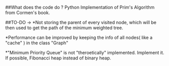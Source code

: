 ##What does the code do ?
Python Implementation of Prim's Algorithm from Cormen's book.

##TO-DO ->
*Not storing the parent of every visited node, which will be then used to get the path of the minimum weighted tree.

*Performance can be improved by keeping the info of all nodes( like a "cache" ) in the class "Graph"

*"Minimum Priority Queue" is not "theroetically" implemented. Implement it. If possible, Fibonacci heap instead of binary heap.
